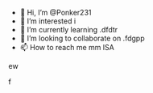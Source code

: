 - 👋 Hi, I’m @Ponker231
- 👀 I’m interested i
- 🌱 I’m currently learning .dfdtr
- 💞️ I’m looking to collaborate on .fdgpp
- 📫 How to reach me mm
lSA
<!---sa
Ponker231/Ponker231 is a ✨ special ✨ repository because its `README.md` (this file) appears on your GitHub profile.
You can click the Preview link to take a look at your changes.
--->ew
f
